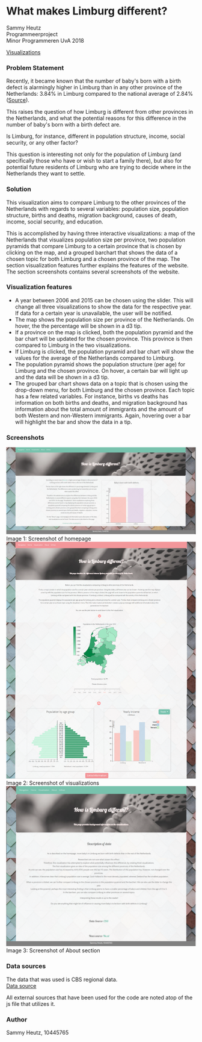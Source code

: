 # What makes Limburg different?

Sammy Heutz  
Programmeerproject  
Minor Programmeren UvA 2018  

[Visualizations](https://SammyH1994.github.io/project_working)

### Problem Statement
Recently, it became known that the number of baby's born with a birth defect is alarmingly higher in Limburg than in any other province of the Netherlands: 3.84% in Limburg compared to the national average of 2.84% ([Source](https://www.limburger.nl/cnt/dmf20180524_00062550/alarmerend-meer-baby-s-met-afwijkingen-in-limburg)). 

This raises the question of how Limburg is different from other provinces in the Netherlands, and what the potential reasons for this difference in the number of baby's born with a birth defect are. 

Is Limburg, for instance, different in population structure, income, social security, or any other factor?

This question is interesting not only for the population of Limburg (and specifically those who have or wish to start a family there), but also for potential future residents of Limburg who are trying to decide where in the Netherlands they want to settle.

### Solution
This visualization aims to compare Limburg to the other provinces of the Netherlands with regards to several variables: population size, population structure, births and deaths, migration background, causes of death, income, social security, and education.

This is accomplished by having three interactive visualizations: a map of the Netherlands that visualizes population size per province, two population pyramids that compare Limburg to a certain province that is chosen by clicking on the map, and a grouped barchart that shows the data of a chosen topic for both Limburg and a chosen province of the map. The section visualization features further explains the features of the website. The section screenshots contains several screenshots of the website.

### Visualization features
- A year between 2006 and 2015 can be chosen using the slider. This will change all three visualizations to show the data for the respective year. If data for a certain year is unavailable, the user will be notified.
- The map shows the population size per province of the Netherlands. On hover, the the percentage will be shown in a d3 tip.
- If a province on the map is clicked, both the population pyramid and the bar chart will be updated for the chosen province. This province is then compared to Limburg in the two visualizations.
- If Limburg is clicked, the population pyramid and bar chart will show the values for the average of the Netherlands compared to Limburg.
- The population pyramid shows the population structure (per age) for Limburg and the chosen province. On hover, a certain bar will light up and the data will be shown in a d3 tip.
- The grouped bar chart shows data on a topic that is chosen using the drop-down menu, for both Limburg and the chosen province. Each topic has a few related variables. For instance, births vs deaths has information on both births and deaths, and migration background has information about the total amount of immigrants and the amount of both Western and non-Western immigrants. Again, hovering over a bar will highlight the bar and show the data in a tip.

### Screenshots
<img src="https://github.com/SammyH1994/project/blob/master/doc/screenshot2.png" />
Image 1: Screenshot of homepage

<img src="https://github.com/SammyH1994/project/blob/master/doc/screenshot1.png" />
Image 2: Screenshot of visualizations

<img src="https://github.com/SammyH1994/project/blob/master/doc/screenshot3.png" />
Image 3: Screenshot of About section

### Data sources
The data that was used is CBS regional data.  
[Data source](https://opendata.cbs.nl/statline/#/CBS/nl/dataset/70072ned/table?ts=1528142338597)

All external sources that have been used for the code are noted atop of the js file that utilizes it.

### Author
Sammy Heutz, 10445765
